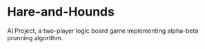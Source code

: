 Hare-and-Hounds
===============

AI Project, a two-player logic board game implementing alpha-beta prunning algorithm.
